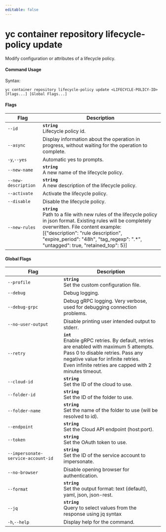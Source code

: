 ```yaml
---
editable: false
---
```


# yc container repository lifecycle-policy update

Modify configuration or attributes of a lifecycle policy.

#### Command Usage

Syntax: 

`yc container repository lifecycle-policy update <LIFECYCLE-POLICY-ID> [Flags...] [Global Flags...]`

#### Flags

| Flag | Description |
|----|----|
|`--id`|<b>`string`</b><br/>Lifecycle policy id.|
|`--async`|Display information about the operation in progress, without waiting for the operation to complete.|
|`-y`,`--yes`|Automatic yes to prompts.|
|`--new-name`|<b>`string`</b><br/>A new name of the lifecycle policy.|
|`--new-description`|<b>`string`</b><br/>A new description of the lifecycle policy.|
|`--activate`|Activate the lifecycle policy.|
|`--disable`|Disable the lifecycle policy.|
|`--new-rules`|<b>`string`</b><br/>Path to a file with new rules of the lifecycle policy in json format. Existing rules will be completely overwritten. File content example: [{"description": "rule description", "expire_period": "48h", "tag_regexp": ".*", "untagged": true, "retained_top": 5}]|

#### Global Flags

| Flag | Description |
|----|----|
|`--profile`|<b>`string`</b><br/>Set the custom configuration file.|
|`--debug`|Debug logging.|
|`--debug-grpc`|Debug gRPC logging. Very verbose, used for debugging connection problems.|
|`--no-user-output`|Disable printing user intended output to stderr.|
|`--retry`|<b>`int`</b><br/>Enable gRPC retries. By default, retries are enabled with maximum 5 attempts.<br/>Pass 0 to disable retries. Pass any negative value for infinite retries.<br/>Even infinite retries are capped with 2 minutes timeout.|
|`--cloud-id`|<b>`string`</b><br/>Set the ID of the cloud to use.|
|`--folder-id`|<b>`string`</b><br/>Set the ID of the folder to use.|
|`--folder-name`|<b>`string`</b><br/>Set the name of the folder to use (will be resolved to id).|
|`--endpoint`|<b>`string`</b><br/>Set the Cloud API endpoint (host:port).|
|`--token`|<b>`string`</b><br/>Set the OAuth token to use.|
|`--impersonate-service-account-id`|<b>`string`</b><br/>Set the ID of the service account to impersonate.|
|`--no-browser`|Disable opening browser for authentication.|
|`--format`|<b>`string`</b><br/>Set the output format: text (default), yaml, json, json-rest.|
|`--jq`|<b>`string`</b><br/>Query to select values from the response using jq syntax|
|`-h`,`--help`|Display help for the command.|

